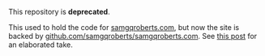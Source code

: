 This repository is **deprecated**.

This used to hold the code for [samgqroberts.com](https://samgqroberts.com), but now the site is backed by [github.com/samgqroberts/samgqroberts.com](https://github.com/samgqroberts/samgqroberts.com). See [this post](https://samgqroberts.com/posts/new-website) for an elaborated take.
